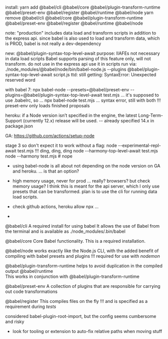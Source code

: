 
install: 
yarn add @babel/cli @babel/core @babel/plugin-transform-runtime @babel/preset-env @babel/register @babel/runtime @babel/node
yarn remove @babel/cli @babel/core @babel/plugin-transform-runtime @babel/preset-env @babel/register @babel/runtime @babel/node

note: "production" includes data load and transform scripts in addition to the express api. since babel is also used to load and transform data, which is PROD, babel is not really a dev-dependency

new: @babel/plugin-syntax-top-level-await
purpose: IIAFEs not necessary in data load scripts
Babel supports parsing of this feature only, will not transform. 
do not use in the express api
use it in scripts run via:
./node_modules/@babel/node/bin/babel-node.js --plugins @babel/plugin-syntax-top-level-await script.js
ttd: still getting: 
SyntaxError: Unexpected reserved word

with babel 7:
npx babel-node --presets=@babel/preset-env --plugins=@babel/plugin-syntax-top-level-await test.mjs
... it's supposed to use .babelrc, so ...
npx babel-node test.mjs
... syntax error, still with both
!!! preset-env only loads finished proposals

heroku:
if a Node version isn’t specified in the engine, the latest Long-Term-Support (currently 12.x) release will be used.
-- already specified 14.x in package.json

GA: https://github.com/actions/setup-node

stage 3 so don't expect it to work without a flag:
node --experimental-repl-await test.mjs
!!! ding, ding, ding
node --harmony-top-level-await test.mjs
node --harmony test.mjs # nope

* using babel-node is all about not depending on the node version on GA and heroku. ... is that an option?

* high memory usage, never for prod ... really? browsers? but check memory usage? I think this is meant for the api server, which I only use presets that can be transformed. plan is to use the cli for running data load scripts. 
* check github actions, heroku allow npx ...
* 




@babel/cli
A required install for using babel
It allows the use of Babel from the terminal and is available as ./node_modules/.bin/babel

@babel/core	
Core Babel functionality. This is a required installation.

@babel/node	
works exactly like the Node.js CLI, with the added benefit of compiling with babel presets and plugins
!!! required for use with *nodemon*

@babel/plugin-transform-runtime	
helps to avoid duplication in the compiled output
@babel/runtime	
This works in conjunction with @babel/plugin-transform-runtime

@babel/preset-env
A collection of plugins that are responsible for carrying out code transformations

@babel/register	
This compiles files on the fly 
!!! and is specified as a requirement during *tests*

considered babel-plugin-root-import, but the config seems cumbersome and risky
* look for tooling or extension to auto-fix relative paths when moving stuff




